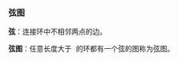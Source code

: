 ### 弦图

**弦**：连接环中不相邻两点的边。

**弦图**：任意长度大于 ![3](data:image/gif;base64,R0lGODlhAQABAIAAAAAAAP///yH5BAEAAAAALAAAAAABAAEAAAIBRAA7) 的环都有一个弦的图称为弦图。



